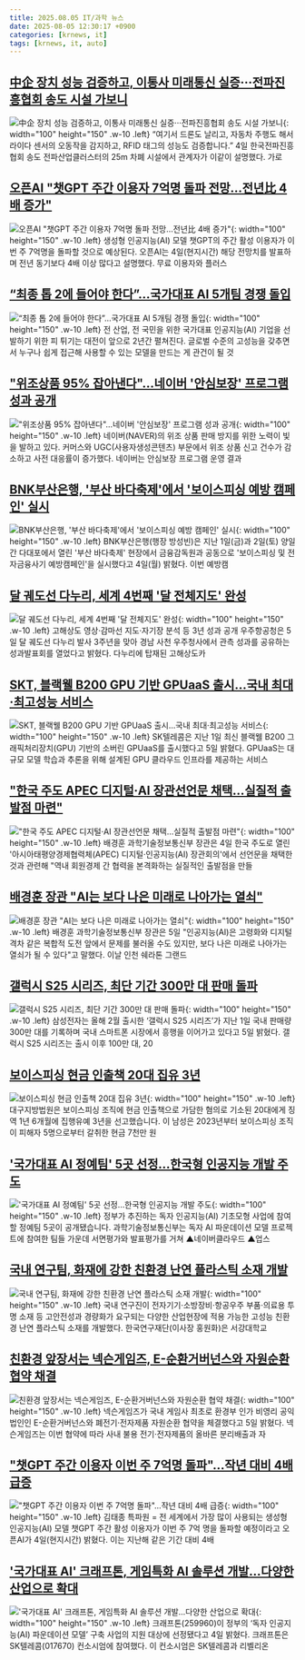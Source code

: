 ```yaml
---
title: 2025.08.05 IT/과학 뉴스
date: 2025-08-05 12:30:17 +0900
categories: [krnews, it]
tags: [krnews, it, auto]
---
```

## [中企 장치 성능 검증하고, 이통사 미래통신 실증···전파진흥협회 송도 시설 가보니](https://n.news.naver.com/mnews/article/018/0006082168)

![中企 장치 성능 검증하고, 이통사 미래통신 실증···전파진흥협회 송도 시설 가보니](https://mimgnews.pstatic.net/image/origin/018/2025/08/05/6082168.jpg?type=nf220_150){: width="100" height="150" .w-10 .left}
“여기서 드론도 날리고, 자동차 주행도 해서 라이다 센서의 오동작을 감지하고, RFID 태그의 성능도 검증합니다.” 4일 한국전파진흥협회 송도 전파산업클러스터의 25m 차폐 시설에서 관계자가 이같이 설명했다. 가로

## [오픈AI "챗GPT 주간 이용자 7억명 돌파 전망…전년比 4배 증가"](https://n.news.naver.com/mnews/article/277/0005632638)

![오픈AI "챗GPT 주간 이용자 7억명 돌파 전망…전년比 4배 증가"](https://mimgnews.pstatic.net/image/origin/277/2025/08/05/5632638.jpg?type=nf220_150){: width="100" height="150" .w-10 .left}
생성형 인공지능(AI) 모델 챗GPT의 주간 활성 이용자가 이번 주 7억명을 돌파할 것으로 예상된다. 오픈AI는 4일(현지시간) 해당 전망치를 발표하며 전년 동기보다 4배 이상 많다고 설명했다. 무료 이용자와 플러스

## [“최종 톱 2에 들어야 한다”…국가대표 AI 5개팀 경쟁 돌입](https://n.news.naver.com/mnews/article/277/0005632866)

![“최종 톱 2에 들어야 한다”…국가대표 AI 5개팀 경쟁 돌입](https://mimgnews.pstatic.net/image/origin/277/2025/08/05/5632866.jpg?type=nf220_150){: width="100" height="150" .w-10 .left}
전 산업, 전 국민을 위한 국가대표 인공지능(AI) 기업을 선발하기 위한 피 튀기는 대전이 앞으로 2년간 펼쳐진다. 글로벌 수준의 고성능을 갖추면서 누구나 쉽게 접근해 사용할 수 있는 모델을 만드는 게 관건이 될 것

## ["위조상품 95% 잡아낸다"…네이버 '안심보장' 프로그램 성과 공개](https://n.news.naver.com/mnews/article/008/0005231546)

!["위조상품 95% 잡아낸다"…네이버 '안심보장' 프로그램 성과 공개](https://mimgnews.pstatic.net/image/origin/008/2025/08/05/5231546.jpg?type=nf220_150){: width="100" height="150" .w-10 .left}
네이버(NAVER)의 위조 상품 판매 방지를 위한 노력이 빛을 발하고 있다. 커머스와 UGC(사용자생성콘텐츠) 부문에서 위조 상품 신고 건수가 감소하고 사전 대응률이 증가했다. 네이버는 안심보장 프로그램 운영 결과

## [BNK부산은행, '부산 바다축제'에서 '보이스피싱 예방 캠페인' 실시](https://n.news.naver.com/mnews/article/030/0003337692)

![BNK부산은행, '부산 바다축제'에서 '보이스피싱 예방 캠페인' 실시](https://mimgnews.pstatic.net/image/origin/030/2025/08/04/3337692.jpg?type=nf220_150){: width="100" height="150" .w-10 .left}
BNK부산은행(행장 방성빈)은 지난 1일(금)과 2일(토) 양일간 다대포에서 열린 '부산 바다축제' 현장에서 금융감독원과 공동으로 '보이스피싱 및 전자금융사기 예방캠페인'을 실시했다고 4일(월) 밝혔다. 이번 예방캠

## [달 궤도선 다누리, 세계 4번째 '달 전체지도' 완성](https://n.news.naver.com/mnews/article/001/0015549600)

![달 궤도선 다누리, 세계 4번째 '달 전체지도' 완성](https://mimgnews.pstatic.net/image/origin/001/2025/08/05/15549600.jpg?type=nf220_150){: width="100" height="150" .w-10 .left}
고해상도 영상·감마선 지도·자기장 분석 등 3년 성과 공개 우주항공청은 5일 달 궤도선 다누리 발사 3주년을 맞아 경남 사천 우주청사에서 관측 성과를 공유하는 성과발표회를 열었다고 밝혔다. 다누리에 탑재된 고해상도카

## [SKT, 블랙웰 B200 GPU 기반 GPUaaS 출시…국내 최대·최고성능 서비스](https://n.news.naver.com/mnews/article/003/0013403737)

![SKT, 블랙웰 B200 GPU 기반 GPUaaS 출시…국내 최대·최고성능 서비스](https://mimgnews.pstatic.net/image/origin/003/2025/08/05/13403737.jpg?type=nf220_150){: width="100" height="150" .w-10 .left}
SK텔레콤은 지난 1일 최신 블랙웰 B200 그래픽처리장치(GPU) 기반의 소버린 GPUaaS를 출시했다고 5일 밝혔다. GPUaaS는 대규모 모델 학습과 추론을 위해 설계된 GPU 클라우드 인프라를 제공하는 서비스

## ["한국 주도 APEC 디지털·AI 장관선언문 채택…실질적 출발점 마련"](https://n.news.naver.com/mnews/article/277/0005632529)

!["한국 주도 APEC 디지털·AI 장관선언문 채택…실질적 출발점 마련"](https://mimgnews.pstatic.net/image/origin/277/2025/08/04/5632529.jpg?type=nf220_150){: width="100" height="150" .w-10 .left}
배경훈 과학기술정보통신부 장관은 4일 한국 주도로 열린 '아시아태평양경제협력체(APEC) 디지털·인공지능(AI) 장관회의'에서 선언문을 채택한 것과 관련해 "역내 회원경제 간 협력을 본격화하는 실질적인 출발점을 만들

## [배경훈 장관 "AI는 보다 나은 미래로 나아가는 열쇠"](https://n.news.naver.com/mnews/article/277/0005632778)

![배경훈 장관 "AI는 보다 나은 미래로 나아가는 열쇠"](https://mimgnews.pstatic.net/image/origin/277/2025/08/05/5632778.jpg?type=nf220_150){: width="100" height="150" .w-10 .left}
배경훈 과학기술정보통신부 장관은 5일 "인공지능(AI)은 고령화와 디지털 격차 같은 복합적 도전 앞에서 문제를 불러올 수도 있지만, 보다 나은 미래로 나아가는 열쇠가 될 수 있다"고 말했다. 이날 인천 쉐라톤 그랜드

## [갤럭시 S25 시리즈, 최단 기간 300만 대 판매 돌파](https://n.news.naver.com/mnews/article/082/0001338658)

![갤럭시 S25 시리즈, 최단 기간 300만 대 판매 돌파](https://mimgnews.pstatic.net/image/origin/082/2025/08/05/1338658.jpg?type=nf220_150){: width="100" height="150" .w-10 .left}
삼성전자는 올해 2월 출시한 ‘갤럭시 S25 시리즈’가 지난 1일 국내 판매량 300만 대를 기록하며 국내 스마트폰 시장에서 흥행을 이어가고 있다고 5일 밝혔다. 갤럭시 S25 시리즈는 출시 이후 100만 대, 20

## [보이스피싱 현금 인출책 20대 집유 3년](https://n.news.naver.com/mnews/article/056/0012002437)

![보이스피싱 현금 인출책 20대 집유 3년](https://mimgnews.pstatic.net/image/origin/056/2025/08/04/12002437.jpg?type=nf220_150){: width="100" height="150" .w-10 .left}
대구지방법원은 보이스피싱 조직에 현금 인출책으로 가담한 혐의로 기소된 20대에게 징역 1년 6개월에 집행유예 3년을 선고했습니다. 이 남성은 2023년부터 보이스피싱 조직이 피해자 5명으로부터 갈취한 현금 7천만 원

## ['국가대표 AI 정예팀' 5곳 선정…한국형 인공지능 개발 주도](https://n.news.naver.com/mnews/article/437/0000451321)

!['국가대표 AI 정예팀' 5곳 선정…한국형 인공지능 개발 주도](https://mimgnews.pstatic.net/image/origin/437/2025/08/04/451321.jpg?type=nf220_150){: width="100" height="150" .w-10 .left}
정부가 추진하는 독자 인공지능(AI) 기초모형 사업에 참여할 정예팀 5곳이 공개됐습니다. 과학기술정보통신부는 독자 AI 파운데이션 모델 프로젝트에 참여한 팀들 가운데 서면평가와 발표평가를 거쳐 ▲네이버클라우드 ▲업스

## [국내 연구팀, 화재에 강한 친환경 난연 플라스틱 소재 개발](https://n.news.naver.com/mnews/article/421/0008411942)

![국내 연구팀, 화재에 강한 친환경 난연 플라스틱 소재 개발](https://mimgnews.pstatic.net/image/origin/421/2025/08/05/8411942.jpg?type=nf220_150){: width="100" height="150" .w-10 .left}
국내 연구진이 전자기기·소방장비·항공우주 부품·의료용 투명 소재 등 고안전성과 경량화가 요구되는 다양한 산업현장에 적용 가능한 고성능 친환경 난연 플라스틱 소재를 개발했다. 한국연구재단(이사장 홍원화)은 서강대학교

## [친환경 앞장서는 넥슨게임즈, E-순환거버넌스와 자원순환 협약 채결](https://n.news.naver.com/mnews/article/029/0002973356)

![친환경 앞장서는 넥슨게임즈, E-순환거버넌스와 자원순환 협약 채결](https://mimgnews.pstatic.net/image/origin/029/2025/08/05/2973356.jpg?type=nf220_150){: width="100" height="150" .w-10 .left}
넥슨게임즈가 국내 게임사 최초로 환경부 인가 비영리 공익법인인 E-순환거버넌스와 폐전기·전자제품 자원순환 협약을 체결했다고 5일 밝혔다. 넥슨게임즈는 이번 협약에 따라 사내 불용 전기·전자제품의 올바른 분리배출과 자

## ["챗GPT 주간 이용자 이번 주 7억명 돌파"…작년 대비 4배 급증](https://n.news.naver.com/mnews/article/001/0015548564)

!["챗GPT 주간 이용자 이번 주 7억명 돌파"…작년 대비 4배 급증](https://mimgnews.pstatic.net/image/origin/001/2025/08/05/15548564.jpg?type=nf220_150){: width="100" height="150" .w-10 .left}
김태종 특파원 = 전 세계에서 가장 많이 사용되는 생성형 인공지능(AI) 모델 챗GPT 주간 활성 이용자가 이번 주 7억 명을 돌파할 예정이라고 오픈AI가 4일(현지시간) 밝혔다. 이는 지난해 같은 기간 대비 4배

## ['국가대표 AI' 크래프톤, 게임특화 AI 솔루션 개발…다양한 산업으로 확대](https://n.news.naver.com/mnews/article/011/0004517048)

!['국가대표 AI' 크래프톤, 게임특화 AI 솔루션 개발…다양한 산업으로 확대](https://mimgnews.pstatic.net/image/origin/011/2025/08/04/4517048.jpg?type=nf220_150){: width="100" height="150" .w-10 .left}
크래프톤(259960)이 정부의 ‘독자 인공지능(AI) 파운데이션 모델’ 구축 사업의 지원 대상에 선정됐다고 4일 밝혔다. 크래프톤은 SK텔레콤(017670) 컨소시엄에 참여했다. 이 컨소시엄은 SK텔레콤과 리벨리온

